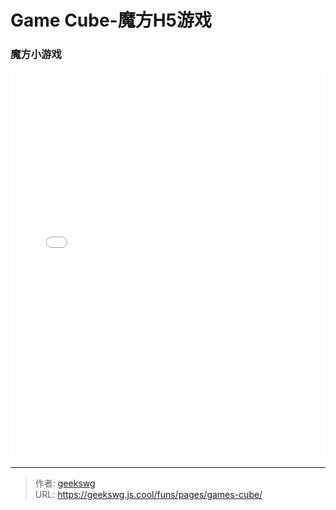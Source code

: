 # Game Cube-魔方H5游戏

<!--more-->
<!DOCTYPE html>
<html lang="zh">

<head>
  <meta charset="UTF-8">
  <meta name="viewport" content="width=device-width, initial-scale=1.0">
  <title>html -title</title>

  <style>
    
  </style>
</head>
<body>
  <h3>魔方小游戏</h3>
  <iframe allowtransparency="true" frameborder="0" width="100%" height="620px" scrolling="no" src="/html/games/h5-js-game-cube/index.html"></iframe>
</body>
</html>

---

> 作者: [geekswg](https://github.com/geekswg)  
> URL: https://geekswg.js.cool/funs/pages/games-cube/  

